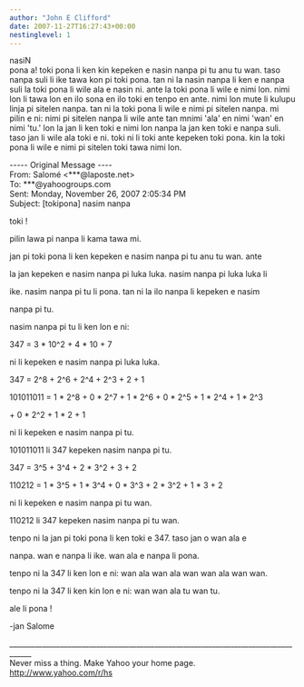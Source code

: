 ```yaml
---
author: "John E Clifford"
date: 2007-11-27T16:27:43+00:00
nestinglevel: 1
---
```

nasiN  
pona a! toki pona li ken kin kepeken e nasin nanpa pi tu anu tu wan. taso nanpa suli li ike tawa kon pi toki pona. tan ni la nasin nanpa li ken e nanpa suli la toki pona li wile ala e nasin ni. ante la toki pona li wile e nimi lon. nimi lon li tawa lon en ilo sona en ilo toki en tenpo en ante. nimi lon mute li kulupu linja pi sitelen nanpa. tan ni la toki pona li wile e nimi pi sitelen nanpa. mi pilin e ni: nimi pi sitelen nanpa li wile ante tan mnimi 'ala' en nimi 'wan' en nimi 'tu.' lon la jan li ken toki e nimi lon nanpa la jan ken toki e nanpa suli. taso jan li wile ala toki e ni. toki ni li toki ante kepeken toki pona. kin la toki pona li wile e nimi pi sitelen toki tawa nimi lon.  
  
\----- Original Message ----  
From: Salomé <\*\*\*@laposte.net>  
To: \*\*\*@yahoogroups.com  
Sent: Monday, November 26, 2007 2:05:34 PM  
Subject: \[tokipona\] nasim nanpa  
  
  
  
  
  
  
  
  
  
  
  
  
  
toki !  
  
  
  
pilin lawa pi nanpa li kama tawa mi.  
  
jan pi toki pona li ken kepeken e nasim nanpa pi tu anu tu wan. ante  
  
la jan kepeken e nasim nanpa pi luka luka. nasim nanpa pi luka luka li  
  
ike. nasim nanpa pi tu li pona. tan ni la ilo nanpa li kepeken e nasim  
  
nanpa pi tu.  
  
  
  
nasim nanpa pi tu li ken lon e ni:  
  
  
  
347 = 3 \* 10^2 + 4 \* 10 + 7  
  
ni li kepeken e nasim nanpa pi luka luka.  
  
  
  
347 = 2^8 + 2^6 + 2^4 + 2^3 + 2 + 1  
  
  
  
101011011 = 1 \* 2^8 + 0 \* 2^7 + 1 \* 2^6 + 0 \* 2^5 + 1 \* 2^4 + 1 \* 2^3  
  
\+ 0 \* 2^2 + 1 \* 2 + 1  
  
ni li kepeken e nasim nanpa pi tu.  
  
  
  
101011011 li 347 kepeken nasim nanpa pi tu.  
  
  
  
347 = 3^5 + 3^4 + 2 \* 3^2 + 3 + 2  
  
  
  
110212 = 1 \* 3^5 + 1 \* 3^4 + 0 \* 3^3 + 2 \* 3^2 + 1 \* 3 + 2  
  
ni li kepeken e nasim nanpa pi tu wan.  
  
  
  
110212 li 347 kepeken nasim nanpa pi tu wan.  
  
  
  
tenpo ni la jan pi toki pona li ken toki e 347. taso jan o wan ala e  
  
nanpa. wan e nanpa li ike. wan ala e nanpa li pona.  
  
tenpo ni la 347 li ken lon e ni: wan ala wan ala wan wan ala wan wan.  
  
tenpo ni la 347 li ken kin lon e ni: wan wan ala tu wan tu.  
  
  
  
ale li pona !  
  
  
  
\-jan Salome  
  
  
  
  
  
  
  
  
  
  
  
  
  
  
<!--  
  
#ygrp-mkp{  
border:1px solid #d8d8d8;font-family:Arial;margin:14px 0px;padding:0px 14px;}  
#ygrp-mkp hr{  
border:1px solid #d8d8d8;}  
#ygrp-mkp #hd{  
color:#628c2a;font-size:85%;font-weight:bold;line-height:122%;margin:10px 0px;}  
#ygrp-mkp #ads{  
margin-bottom:10px;}  
#ygrp-mkp .ad{  
padding:0 0;}  
#ygrp-mkp .ad a{  
color:#0000ff;text-decoration:none;}  
\-->  
  
  
  
<!--  
  
#ygrp-sponsor #ygrp-lc{  
font-family:Arial;}  
#ygrp-sponsor #ygrp-lc #hd{  
margin:10px 0px;font-weight:bold;font-size:78%;line-height:122%;}  
#ygrp-sponsor #ygrp-lc .ad{  
margin-bottom:10px;padding:0 0;}  
\-->  
  
  
  
<!--  
  
#ygrp-mlmsg {font-size:13px;font-family:arial, helvetica, clean, sans-serif;}  
#ygrp-mlmsg table {font-size:inherit;font:100%;}  
#ygrp-mlmsg select, input, textarea {font:99% arial, helvetica, clean, sans-serif;}  
#ygrp-mlmsg pre, code {font:115% monospace;}  
#ygrp-mlmsg \* {line-height:1.22em;}  
#ygrp-text{  
font-family:Georgia;  
}  
#ygrp-text p{  
margin:0 0 1em 0;}  
#ygrp-tpmsgs{  
font-family:Arial;  
clear:both;}  
#ygrp-vitnav{  
padding-top:10px;font-family:Verdana;font-size:77%;margin:0;}  
#ygrp-vitnav a{  
padding:0 1px;}  
#ygrp-actbar{  
clear:both;margin:25px 0;white-space:nowrap;color:#666;text-align:right;}  
#ygrp-actbar .left{  
float:left;white-space:nowrap;}  
.bld{font-weight:bold;}  
#ygrp-grft{  
font-family:Verdana;font-size:77%;padding:15px 0;}  
#ygrp-ft{  
font-family:verdana;font-size:77%;border-top:1px solid #666;  
padding:5px 0;  
}  
#ygrp-mlmsg #logo{  
padding-bottom:10px;}  
  
#ygrp-vital{  
background-color:#e0ecee;margin-bottom:20px;padding:2px 0 8px 8px;}  
#ygrp-vital #vithd{  
font-size:77%;font-family:Verdana;font-weight:bold;color:#333;text-transform:uppercase;}  
#ygrp-vital ul{  
padding:0;margin:2px 0;}  
#ygrp-vital ul li{  
list-style-type:none;clear:both;border:1px solid #e0ecee;  
}  
#ygrp-vital ul li .ct{  
font-weight:bold;color:#ff7900;float:right;width:2em;text-align:right;padding-right:.5em;}  
#ygrp-vital ul li .cat{  
font-weight:bold;}  
#ygrp-vital a{  
text-decoration:none;}  
  
#ygrp-vital a:hover{  
text-decoration:underline;}  
  
#ygrp-sponsor #hd{  
color:#999;font-size:77%;}  
#ygrp-sponsor #ov{  
padding:6px 13px;background-color:#e0ecee;margin-bottom:20px;}  
#ygrp-sponsor #ov ul{  
padding:0 0 0 8px;margin:0;}  
#ygrp-sponsor #ov li{  
list-style-type:square;padding:6px 0;font-size:77%;}  
#ygrp-sponsor #ov li a{  
text-decoration:none;font-size:130%;}  
#ygrp-sponsor #nc{  
background-color:#eee;margin-bottom:20px;padding:0 8px;}  
#ygrp-sponsor .ad{  
padding:8px 0;}  
#ygrp-sponsor .ad #hd1{  
font-family:Arial;font-weight:bold;color:#628c2a;font-size:100%;line-height:122%;}  
#ygrp-sponsor .ad a{  
text-decoration:none;}  
#ygrp-sponsor .ad a:hover{  
text-decoration:underline;}  
#ygrp-sponsor .ad p{  
margin:0;}  
o{font-size:0;}  
.MsoNormal{  
margin:0 0 0 0;}  
#ygrp-text tt{  
font-size:120%;}  
blockquote{margin:0 0 0 4px;}  
.replbq{margin:4;}  
\-->  
  
  
  
  
  
  
  
  
\_\_\_\_\_\_\_\_\_\_\_\_\_\_\_\_\_\_\_\_\_\_\_\_\_\_\_\_\_\_\_\_\_\_\_\_\_\_\_\_\_\_\_\_\_\_\_\_\_\_\_\_\_\_\_\_\_\_\_\_\_\_\_\_\_\_\_\_\_\_\_\_\_\_\_\_\_\_\_\_\_\_\_\_  
Never miss a thing. Make Yahoo your home page.  
http://www.yahoo.com/r/hs
